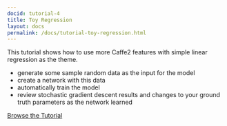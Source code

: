 ```yaml
---
docid: tutorial-4
title: Toy Regression
layout: docs
permalink: /docs/tutorial-toy-regression.html
---
```


This tutorial shows how to use more Caffe2 features with simple linear regression as the theme.

* generate some sample random data as the input for the model
* create a network with this data
* automatically train the model
* review stochastic gradient descent results and changes to your ground truth parameters as the network learned

[Browse the Tutorial](https://github.com/caffe2/caffe2/blob/master/caffe2/python/tutorials/toy_regression.ipynb)

